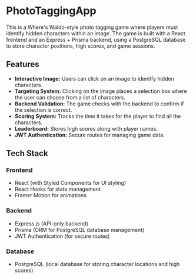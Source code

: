 # PhotoTaggingApp

This is a Where's Waldo-style photo tagging game where players must identify hidden characters within an image. The game is built with a React frontend and an Express + Prisma backend, using a PostgreSQL database to store character positions, high scores, and game sessions.

## Features

- **Interactive Image:** Users can click on an image to identify hidden characters.
- **Targeting System:** Clicking on the image places a selection box where the user can choose from a list of characters.
- **Backend Validation:** The game checks with the backend to confirm if the selection is correct.
- **Scoring System:** Tracks the time it takes for the player to find all the characters.
- **Leaderboard:** Stores high scores along with player names.
- **JWT Authentication:** Secure routes for managing game data.

## Tech Stack

### Frontend
- React (with Styled Components for UI styling)
- React Hooks for state management
- Framer Motion for animations

### Backend
- Express.js (API-only backend)
- Prisma (ORM for PostgreSQL database management)
- JWT Authentication (for secure routes)

### Database
- PostgreSQL (local database for storing character locations and high scores)

